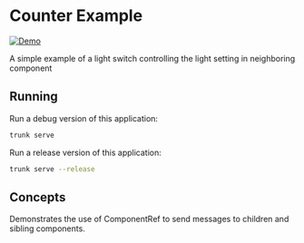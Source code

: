 # Counter Example

[![Demo](https://img.shields.io/website?label=demo&url=https%3A%2F%2Fexamples.yew.rs%2Flight_switch)](https://examples.yew.rs/light_switch)

A simple example of a light switch controlling the light setting in neighboring component

## Running

Run a debug version of this application:

```bash
trunk serve
```

Run a release version of this application:

```bash
trunk serve --release
```

## Concepts

Demonstrates the use of ComponentRef to send messages to children and sibling components.
